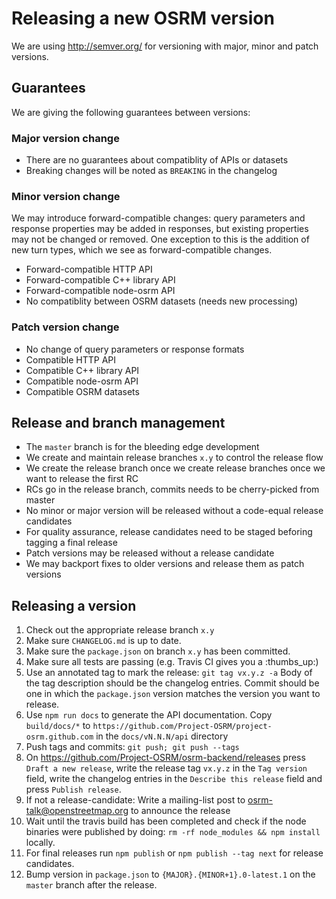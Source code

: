 # Releasing a new OSRM version

We are using http://semver.org/ for versioning with major, minor and patch versions.

## Guarantees

We are giving the following guarantees between versions:

### Major version change

- There are no guarantees about compatiblity of APIs or datasets
- Breaking changes will be noted as `BREAKING` in the changelog

### Minor version change

We may introduce forward-compatible changes: query parameters and response properties may be added in responses, but existing properties may not be changed or removed. One exception to this is the addition of new turn types, which we see as forward-compatible changes.

- Forward-compatible HTTP API
- Forward-compatible C++ library API
- Forward-compatible node-osrm API
- No compatiblity between OSRM datasets (needs new processing)

### Patch version change

- No change of query parameters or response formats
- Compatible HTTP API
- Compatible C++ library API
- Compatible node-osrm API
- Compatible OSRM datasets

## Release and branch management

- The `master` branch is for the bleeding edge development
- We create and maintain release branches `x.y` to control the release flow
- We create the release branch once we create release branches once we want to release the first RC
- RCs go in the release branch, commits needs to be cherry-picked from master
- No minor or major version will be released without a code-equal release candidates
- For quality assurance, release candidates need to be staged beforing tagging a final release
- Patch versions may be released without a release candidate
- We may backport fixes to older versions and release them as patch versions

## Releasing a version

1. Check out the appropriate release branch `x.y`
2. Make sure `CHANGELOG.md` is up to date.
3. Make sure the `package.json` on branch `x.y` has been committed.
4. Make sure all tests are passing (e.g. Travis CI gives you a :thumbs_up:)
5. Use an annotated tag to mark the release: `git tag vx.y.z -a` Body of the tag description should be the changelog entries. Commit should be one in which the `package.json` version matches the version you want to release.
6. Use `npm run docs` to generate the API documentation.  Copy `build/docs/*` to `https://github.com/Project-OSRM/project-osrm.github.com` in the `docs/vN.N.N/api` directory
7. Push tags and commits: `git push; git push --tags`
8. On https://github.com/Project-OSRM/osrm-backend/releases press `Draft a new release`,
   write the release tag `vx.y.z` in the `Tag version` field, write the changelog entries in the `Describe this release` field
   and press `Publish release`.
9. If not a release-candidate: Write a mailing-list post to osrm-talk@openstreetmap.org to announce the release
10. Wait until the travis build has been completed and check if the node binaries were published by doing:
    `rm -rf node_modules && npm install` locally.
11. For final releases run `npm publish` or `npm publish --tag next` for release candidates.
12. Bump version in `package.json` to `{MAJOR}.{MINOR+1}.0-latest.1` on the `master` branch after the release.
